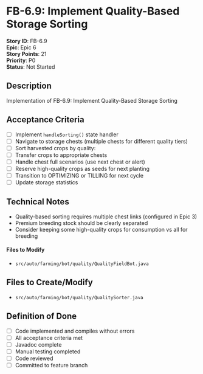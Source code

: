 # FB-6.9: Implement Quality-Based Storage Sorting

**Story ID**: FB-6.9  
**Epic**: Epic 6  
**Story Points**: 21  
**Priority**: P0  
**Status**: Not Started  

## Description
Implementation of FB-6.9: Implement Quality-Based Storage Sorting

## Acceptance Criteria
- [ ] Implement `handleSorting()` state handler
- [ ] Navigate to storage chests (multiple chests for different quality tiers)
- [ ] Sort harvested crops by quality:
- [ ] Transfer crops to appropriate chests
- [ ] Handle chest full scenarios (use next chest or alert)
- [ ] Reserve high-quality crops as seeds for next planting
- [ ] Transition to OPTIMIZING or TILLING for next cycle
- [ ] Update storage statistics

## Technical Notes
- Quality-based sorting requires multiple chest links (configured in Epic 3)
- Premium breeding stock should be clearly separated
- Consider keeping some high-quality crops for consumption vs all for breeding

#### Files to Modify
- `src/auto/farming/bot/quality/QualityFieldBot.java`

## Files to Create/Modify
- `src/auto/farming/bot/quality/QualitySorter.java`

## Definition of Done
- [ ] Code implemented and compiles without errors
- [ ] All acceptance criteria met
- [ ] Javadoc complete
- [ ] Manual testing completed
- [ ] Code reviewed
- [ ] Committed to feature branch
